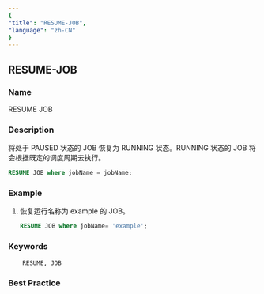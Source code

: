 ```yaml
---
{
"title": "RESUME-JOB",
"language": "zh-CN"
}
---
```


<!--
Licensed to the Apache Software Foundation (ASF) under one
or more contributor license agreements.  See the NOTICE file
distributed with this work for additional information
regarding copyright ownership.  The ASF licenses this file
to you under the Apache License, Version 2.0 (the
"License"); you may not use this file except in compliance
with the License.  You may obtain a copy of the License at

  http://www.apache.org/licenses/LICENSE-2.0

Unless required by applicable law or agreed to in writing,
software distributed under the License is distributed on an
"AS IS" BASIS, WITHOUT WARRANTIES OR CONDITIONS OF ANY
KIND, either express or implied.  See the License for the
specific language governing permissions and limitations
under the License.
-->

## RESUME-JOB

### Name

RESUME JOB

### Description

将处于 PAUSED 状态的 JOB 恢复为 RUNNING 状态。RUNNING 状态的 JOB 将会根据既定的调度周期去执行。

```sql
RESUME JOB where jobName = jobName;
```

### Example

1. 恢复运行名称为 example 的 JOB。

   ```sql
   RESUME JOB where jobName= 'example';
   ```

### Keywords

        RESUME, JOB

### Best Practice

